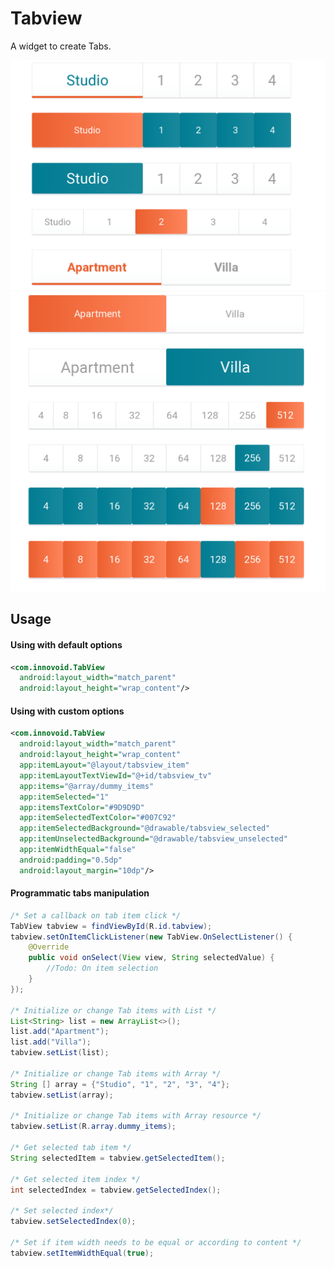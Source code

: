 # Tabview
A widget to create Tabs.

![Screenshot 1](/app/src/main/res/raw/ss_1.png) ![Screenshot 2](/app/src/main/res/raw/ss_2.png)

## Usage
#### Using with default options

```xml
<com.innovoid.TabView
  android:layout_width="match_parent"
  android:layout_height="wrap_content"/>
```

#### Using with custom options
```xml
<com.innovoid.TabView
  android:layout_width="match_parent"
  android:layout_height="wrap_content"
  app:itemLayout="@layout/tabsview_item"
  app:itemLayoutTextViewId="@+id/tabsview_tv"
  app:items="@array/dummy_items"
  app:itemSelected="1"
  app:itemsTextColor="#9D9D9D"
  app:itemSelectedTextColor="#007C92"
  app:itemSelectedBackground="@drawable/tabsview_selected"
  app:itemUnselectedBackground="@drawable/tabsview_unselected"
  app:itemWidthEqual="false"
  android:padding="0.5dp"
  android:layout_margin="10dp"/>
```

#### Programmatic tabs manipulation
```java
/* Set a callback on tab item click */
TabView tabview = findViewById(R.id.tabview);
tabview.setOnItemClickListener(new TabView.OnSelectListener() {
    @Override
    public void onSelect(View view, String selectedValue) {
        //Todo: On item selection
    }
});

/* Initialize or change Tab items with List */
List<String> list = new ArrayList<>();
list.add("Apartment");
list.add("Villa");
tabview.setList(list);

/* Initialize or change Tab items with Array */
String [] array = {"Studio", "1", "2", "3", "4"};
tabview.setList(array);

/* Initialize or change Tab items with Array resource */
tabview.setList(R.array.dummy_items);

/* Get selected tab item */
String selectedItem = tabview.getSelectedItem();

/* Get selected item index */
int selectedIndex = tabview.getSelectedIndex();

/* Set selected index*/
tabview.setSelectedIndex(0);

/* Set if item width needs to be equal or according to content */
tabview.setItemWidthEqual(true);
```
